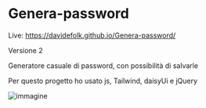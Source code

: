 # Genera-password

Live: https://davidefolk.github.io/Genera-password/

Versione 2

Generatore casuale di password, con possibilità di salvarle

Per questo progetto ho usato js, Tailwind, daisyUi e jQuery

![immagine](https://github.com/user-attachments/assets/e3f68d73-e5dd-4812-b1aa-712d392e98ed)


